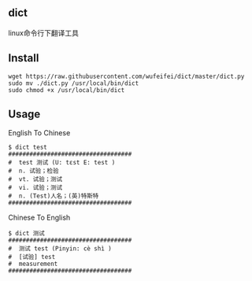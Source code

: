 ## dict
linux命令行下翻译工具

## Install

```
wget https://raw.githubusercontent.com/wufeifei/dict/master/dict.py
sudo mv ./dict.py /usr/local/bin/dict
sudo chmod +x /usr/local/bin/dict
```

## Usage

English To Chinese

```
$ dict test
###################################
#  test 测试 (U: tɛst E: test )
#  n. 试验；检验
#  vt. 试验；测试
#  vi. 试验；测试
#  n. (Test)人名；(英)特斯特
###################################
```

Chinese To English
```
$ dict 测试
###################################
#  测试 test (Pinyin: cè shì )
#  [试验] test
#  measurement
###################################
```
